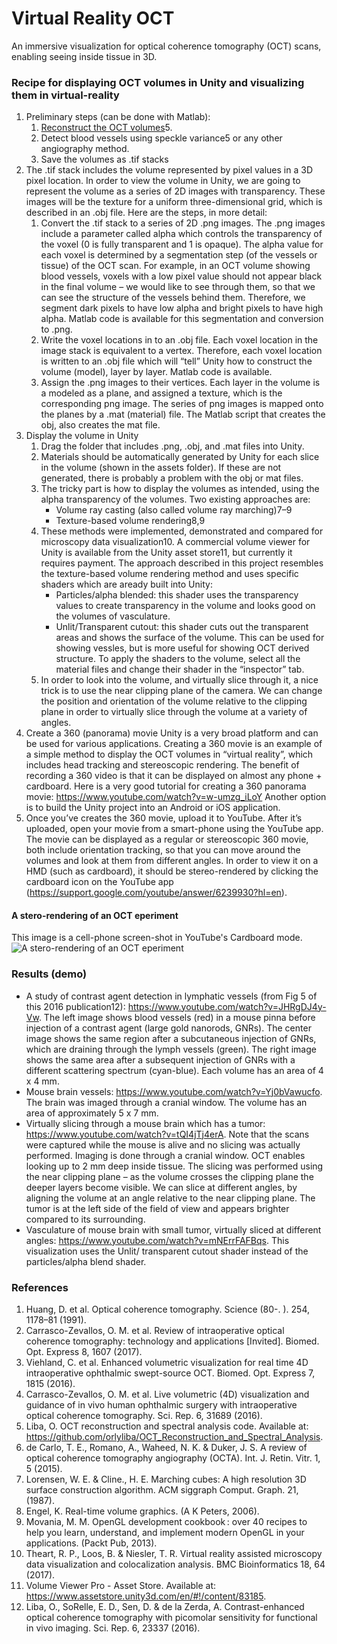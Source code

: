 # Virtual Reality OCT
An immersive visualization for optical coherence tomography (OCT) scans, enabling seeing inside tissue in 3D. 

### Recipe for displaying OCT volumes in Unity and visualizing them in virtual-reality
1.	Preliminary steps (can be done with Matlab):
    1.	[Reconstruct the OCT volumes](https://github.com/orlyliba/OCT_Reconstruction_and_Spectral_Analysis)5.
    2.	Detect blood vessels using speckle variance5 or any other angiography method.
    3.	Save the volumes as .tif stacks
2.	The .tif stack includes the volume represented by pixel values in a 3D pixel location. In order to view the volume in Unity, we are going to represent the volume as a series of 2D images with transparency. These images will be the texture for a uniform three-dimensional grid, which is described in an .obj file. Here are the steps, in more detail:
    1. Convert the .tif stack to a series of 2D .png images. The .png images include a parameter called alpha which controls the transparency of the voxel (0 is fully transparent and 1 is opaque). The alpha value for each voxel is determined by a segmentation step (of the vessels or tissue) of the OCT scan. For example, in an OCT volume showing blood vessels, voxels with a low pixel value should not appear black in the final volume – we would like to see through them, so that we can see the structure of the vessels behind them. Therefore, we segment dark pixels to have low alpha and bright pixels to have high alpha. Matlab code is available for this segmentation and conversion to .png.
    2. Write the voxel locations in to an .obj file. Each voxel location in the image stack is equivalent to a vertex. Therefore, each voxel location is written to an .obj file which will “tell” Unity how to construct the volume (model), layer by layer.  Matlab code is available.
    3.	Assign the .png images to their vertices. Each layer in the volume is a modeled as a plane, and assigned a texture, which is the corresponding png image. The series of png images is mapped onto the planes by a .mat (material) file. The Matlab script that creates the obj, also creates the mat file.
3.	Display the volume in Unity
    1.	Drag the folder that includes .png, .obj, and .mat files into Unity.
    2.	Materials should be automatically generated by Unity for each slice in the volume (shown in the assets folder). If these are not generated, there is probably a problem with the obj or mat files.
    3.	The tricky part is how to display the volumes as intended, using the alpha transparency of the volumes. Two existing approaches are:
        *	Volume ray casting (also called volume ray marching)7–9
        *	Texture-based volume rendering8,9
    4. These methods were implemented, demonstrated and compared for microscopy data visualization10. A commercial volume viewer for Unity is available from the Unity asset store11, but currently it requires payment. 
The approach described in this project resembles the texture-based volume rendering method and uses specific shaders which are aready built into Unity:
        * Particles/alpha blended: this shader uses the transparency values to create transparency in the volume and looks good on the volumes of vasculature.
        * Unlit/Transparent cutout: this shader cuts out the transparent areas and shows the surface of the volume. This can be used for showing vessles, but is more useful for showing OCT derived structure.
To apply the shaders to the volume, select all the material files and change their shader in the “inspector” tab.
     5. In order to look into the volume, and virtually slice through it, a nice trick is to use the near clipping plane of the camera. We can change the position and orientation of the volume relative to the clipping plane in order to virtually slice through the volume at a variety of angles. 
4.	Create a 360 (panorama) movie
Unity is a very broad platform and can be used for various applications. Creating a 360 movie is an example of a simple method to display the OCT volumes in “virtual reality”, which includes head tracking and stereoscopic rendering. The benefit of recording a 360 video is that it can be displayed on almost any phone + cardboard. Here is a very good tutorial for creating a 360 panorama movie: https://www.youtube.com/watch?v=w-umzg_iLoY
Another option is to build the Unity project into an Android or iOS application.
5.	Once you’ve creates the 360 movie, upload it to YouTube. After it’s uploaded, open your movie from a smart-phone using the YouTube app. The movie can be displayed as a regular or stereoscopic 360 movie, both include orientation tracking, so that you can move around the volumes and look at them from different angles. In order to view it on a HMD (such as cardboard), it should be stereo-rendered by clicking the cardboard icon on the YouTube app (https://support.google.com/youtube/answer/6239930?hl=en).

#### A stero-rendering of an OCT eperiment
This image is a cell-phone screen-shot in YouTube's Cardboard mode.
![A stero-rendering of an OCT eperiment](https://user-images.githubusercontent.com/19598320/28488982-f488cad6-6e6b-11e7-8582-7887fbb43971.png)

### Results (demo)
* A study of contrast agent detection in lymphatic vessels (from Fig 5 of this 2016 publication12): https://www.youtube.com/watch?v=JHRgDJ4y-Vw. The left image shows blood vessels (red) in a mouse pinna before injection of a contrast agent (large gold nanorods, GNRs). The center image shows the same region after a subcutaneous injection of GNRs, which are draining through the lymph vessels (green). The right image shows the same area after a subsequent injection of GNRs with a different scattering spectrum (cyan-blue). Each volume has an area of 4 x 4 mm. 
*	Mouse brain vessels: https://www.youtube.com/watch?v=Yj0bVawucfo. The brain was imaged through a cranial window. The volume has an area of approximately 5 x 7 mm.
*	Virtually slicing through a mouse brain which has a tumor: https://www.youtube.com/watch?v=tQI4jTj4erA. Note that the scans were captured while the mouse is alive and no slicing was actually performed. Imaging is done through a cranial window. OCT enables looking up to 2 mm deep inside tissue. The slicing was performed using the near clipping plane – as the volume crosses the clipping plane the deeper layers become visible. We can slice at different angles, by aligning the volume at an angle relative to the near clipping plane. The tumor is at the left side of the field of view and appears brighter compared to its surrounding.
*	Vasculature of mouse brain with small tumor, virtually sliced at different angles: https://www.youtube.com/watch?v=mNErrFAFBqs. This visualization uses the Unlit/ transparent cutout shader instead of the particles/alpha blend shader.

### References
1.	Huang, D. et al. Optical coherence tomography. Science (80-. ). 254, 1178–81 (1991).
2.	Carrasco-Zevallos, O. M. et al. Review of intraoperative optical coherence tomography: technology and applications [Invited]. Biomed. Opt. Express 8, 1607 (2017).
3.	Viehland, C. et al. Enhanced volumetric visualization for real time 4D intraoperative ophthalmic swept-source OCT. Biomed. Opt. Express 7, 1815 (2016).
4.	Carrasco-Zevallos, O. M. et al. Live volumetric (4D) visualization and guidance of in vivo human ophthalmic surgery with intraoperative optical coherence tomography. Sci. Rep. 6, 31689 (2016).
5.	Liba, O. OCT reconstruction and spectral analysis code. Available at: https://github.com/orlyliba/OCT_Reconstruction_and_Spectral_Analysis. 
6.	de Carlo, T. E., Romano, A., Waheed, N. K. & Duker, J. S. A review of optical coherence tomography angiography (OCTA). Int. J. Retin. Vitr. 1, 5 (2015).
7.	Lorensen, W. E. & Cline., H. E. Marching cubes: A high resolution 3D surface construction algorithm. ACM siggraph Comput. Graph. 21, (1987).
8.	Engel, K. Real-time volume graphics. (A K Peters, 2006).
9.	Movania, M. M. OpenGL development cookbook : over 40 recipes to help you learn, understand, and implement modern OpenGL in your applications. (Packt Pub, 2013).
10.	Theart, R. P., Loos, B. & Niesler, T. R. Virtual reality assisted microscopy data visualization and colocalization analysis. BMC Bioinformatics 18, 64 (2017).
11.	Volume Viewer Pro - Asset Store. Available at: https://www.assetstore.unity3d.com/en/#!/content/83185. 
12.	Liba, O., SoRelle, E. D., Sen, D. & de la Zerda, A. Contrast-enhanced optical coherence tomography with picomolar sensitivity for functional in vivo imaging. Sci. Rep. 6, 23337 (2016).



